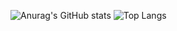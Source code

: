 ![Anurag's GitHub stats](https://github-readme-stats.vercel.app/api?username=FlorensaDimer&show_icons=true&theme=radical&locale=pt-br&rank_icon=github)    ![Top Langs](https://github-readme-stats.vercel.app/api/top-langs/?username=FlorensaDimer&layout=compact&locale=pt-br&theme=radical)

